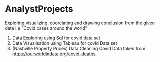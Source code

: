 # AnalystProjects
Exploring,visualizing, coorelating and drawing conclusion from the given data i.e 
"Covid cases around the world"
1. Data Exploring using Sql for covid data set
2. Data Visualisation using Tableau for covid Data set
3. (Nashville Property Prices) Data Cleaning 
Covid Data taken from https://ourworldindata.org/covid-deaths
